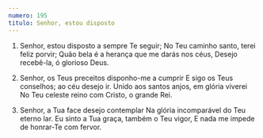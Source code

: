 ```yaml
---
numero: 195
titulo: Senhor, estou disposto
---
```

1. Senhor, estou disposto a sempre Te seguir;
   No Teu caminho santo, terei feliz porvir;
   Quão bela é a herança que me darás nos céus,
   Desejo recebê-la, ó glorioso Deus.

2. Senhor, os Teus preceitos disponho-me a cumprir
   E sigo os Teus conselhos; ao céu desejo ir.
   Unido aos santos anjos, em glória viverei
   No Teu celeste reino com Cristo, o grande Rei.

3. Senhor, a Tua face desejo contemplar
   Na glória incomparável do Teu eterno lar.
   Eu sinto a Tua graça, também o Teu vigor,
   E nada me impede de honrar-Te com fervor.
